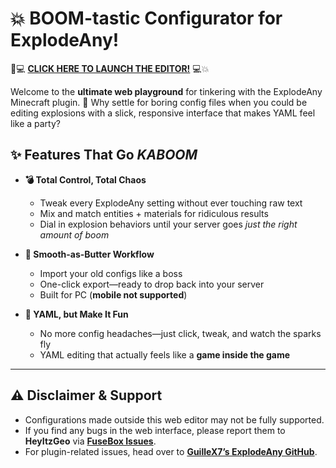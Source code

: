 # 💥 BOOM-tastic Configurator for ExplodeAny!  

🧨💻 **[CLICK HERE TO LAUNCH THE EDITOR!](https://heyitzgeo.github.io/FuseBox/)** 💻💥 

Welcome to the **ultimate web playground** for tinkering with the ExplodeAny Minecraft plugin. 🎇 Why settle for boring config files when you could be editing explosions with a slick, responsive interface that makes YAML feel like a party?  

## ✨ Features That Go *KABOOM*  

- **💣 Total Control, Total Chaos**  
  - Tweak every ExplodeAny setting without ever touching raw text  
  - Mix and match entities + materials for ridiculous results  
  - Dial in explosion behaviors until your server goes *just the right amount of boom*  

- **🚀 Smooth-as-Butter Workflow**  
  - Import your old configs like a boss  
  - One-click export—ready to drop back into your server  
  - Built for PC (**mobile not supported**)  

- **🎉 YAML, but Make It Fun**  
  - No more config headaches—just click, tweak, and watch the sparks fly  
  - YAML editing that actually feels like a **game inside the game**  

---

## ⚠️ Disclaimer & Support  

- Configurations made outside this web editor may not be fully supported.  
- If you find any bugs in the web interface, please report them to **HeyItzGeo** via **[FuseBox Issues](https://github.com/HeyItzGeo/FuseBox/issues)**.  
- For plugin-related issues, head over to **[GuilleX7’s ExplodeAny GitHub](https://github.com/GuilleX7/ExplodeAny)**.  


